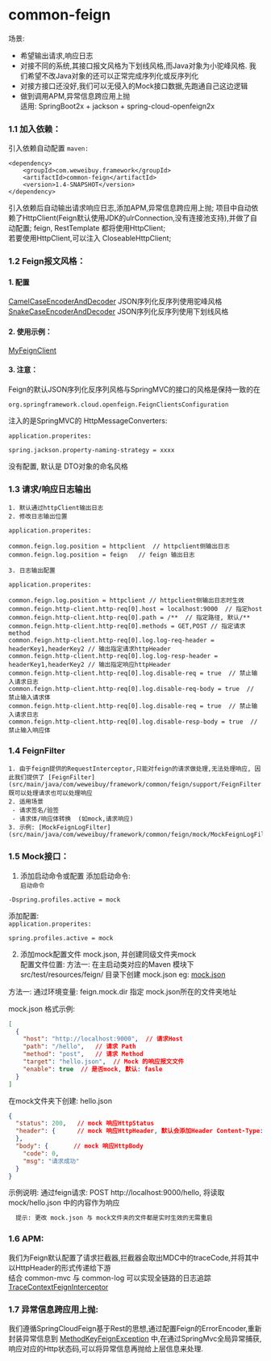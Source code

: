 # common-feign
  场景: 
   - 希望输出请求,响应日志  
   - 对接不同的系统,其接口报文风格为下划线风格,而Java对象为小驼峰风格. 我们希望不改Java对象的还可以正常完成序列化或反序列化  
   - 对接方接口还没好,我们可以无侵入的Mock接口数据,先跑通自己这边逻辑  
   - 做到调用APM,异常信息跨应用上抛   
  适用: SpringBoot2x + jackson + spring-cloud-openfeign2x 


### 1.1 加入依赖：
  引入依赖自动配置
`maven:`
```
<dependency>
    <groupId>com.weweibuy.framework</groupId>
    <artifactId>common-feign</artifactId>
    <version>1.4-SNAPSHOT</version>
</dependency>
```
  引入依赖后自动输出请求响应日志,添加APM,异常信息跨应用上抛; 
  项目中自动依赖了HttpClient(Feign默认使用JDK的ulrConnection,没有连接池支持),并做了自动配置; feign, RestTemplate 都将使用HttpClient;  
  若要使用HttpClient,可以注入 CloseableHttpClient;


### 1.2 Feign报文风格：
#### 1. 配置
  [CamelCaseEncoderAndDecoder](src/main/java/com/weweibuy/framework/common/feign/support/CamelCaseEncoderAndDecoder.java) JSON序列化反序列使用驼峰风格  
  [SnakeCaseEncoderAndDecoder](src/main/java/com/weweibuy/framework/common/feign/support/SnakeCaseEncoderAndDecoder.java) JSON序列化反序列使用下划线风格


#### 2. 使用示例：
  [MyFeignClient](../../samples/src/main/java/com/weweibuy/framework/samples/client/MyFeignClient.java) 
  
#### 3. 注意：
  Feign的默认JSON序列化反序列风格与SpringMVC的接口的风格是保持一致的在
  ```
  org.springframework.cloud.openfeign.FeignClientsConfiguration
  ```
  注入的是SpringMVC的 HttpMessageConverters: 

`application.properites:`
```
spring.jackson.property-naming-strategy = xxxx
```
  没有配置, 默认是 DTO对象的命名风格

### 1.3 请求/响应日志输出
    1. 默认通过httpClient输出日志
    2. 修改日志输出位置
`application.properites:`
```
common.feign.log.position = httpclient  // httpclient侧输出日志
common.feign.log.position = feign   // feign 输出日志
```
    3. 日志输出配置
`application.properites:`
```
common.feign.log.position = httpclient // httpclient侧输出日志时生效
common.feign.http-client.http-req[0].host = localhost:9000  // 指定host
common.feign.http-client.http-req[0].path = /**  // 指定路径, 默认/**
common.feign.http-client.http-req[0].methods = GET,POST // 指定请求method
common.feign.http-client.http-req[0].log.log-req-header = headerKey1,headerKey2 // 输出指定请求httpHeader
common.feign.http-client.http-req[0].log.log-resp-header = headerKey1,headerKey2 // 输出指定响应httpHeader
common.feign.http-client.http-req[0].log.disable-req = true  // 禁止输入请求日志
common.feign.http-client.http-req[0].log.disable-req-body = true  // 禁止输入请求体
common.feign.http-client.http-req[0].log.disable-req = true  // 禁止输入请求日志
common.feign.http-client.http-req[0].log.disable-resp-body = true  // 禁止输入响应体
```

### 1.4 FeignFilter
    1. 由于feign提供的RequestInterceptor,只能对feign的请求做处理,无法处理响应, 因此我们提供了 [FeignFilter](src/main/java/com/weweibuy/framework/common/feign/support/FeignFilter.java), 既可以处理请求也可以处理响应
    2. 适用场景
     - 请求签名/验签
     - 请求体/响应体转换  (如mock,请求响应)
    3. 示例: [MockFeignLogFilter](src/main/java/com/weweibuy/framework/common/feign/mock/MockFeignLogFilter.java)

### 1.5 Mock接口：
   1. 添加启动命令或配置
  添加启动命令:  
`启动命令`
```
-Dspring.profiles.active = mock
```
   添加配置:  
`application.properites:`
```
spring.profiles.active = mock
```
   2. 添加mock配置文件 mock.json, 并创建同级文件夹mock  
   配置文件位置: 
   方法一: 
     在主启动类对应的Maven 模块下 src/test/resources/feign/ 目录下创建 mock.json 
     eg: [mock.json](../../samples/src/test/resources/feign/mock.json) 
 
   方法一: 
     通过环境变量: feign.mock.dir 指定 mock.json所在的文件夹地址
   
   mock.json 格式示例:
```json
[
  {
    "host": "http://localhost:9000",  // 请求Host
    "path": "/hello",   // 请求 Path
    "method": "post",   // 请求 Method
    "target": "hello.json",  // Mock 的响应报文文件
    "enable": true  // 是否mock, 默认: fasle
  }
]
```
  在mock文件夹下创建: hello.json
```json
{
  "status": 200,   // mock 响应HttpStatus
  "header": {      // mock 响应HttpHeader, 默认会添加Header Content-Type:application/json
  },
  "body": {       // mock 响应HttpBody
    "code": 0,
    "msg": "请求成功"
  }
}
```
  示例说明: 
    通过feign请求: POST http://localhost:9000/hello, 将读取 mock/hello.json 中的内容作为响应
```txt
  提示: 更改 mock.json 与 mock文件夹的文件都是实时生效的无需重启
```

### 1.6 APM:
   我们为Feign默认配置了请求拦截器,拦截器会取出MDC中的traceCode,并将其中以HttpHeader的形式传递给下游  
   结合 common-mvc 与 common-log 可以实现全链路的日志追踪
    [TraceContextFeignInterceptor](src/main/java/com/weweibuy/framework/common/feign/log/TraceContextFeignInterceptor.java) 


### 1.7 异常信息跨应用上抛:
   我们遵循SpringCloudFeign基于Rest的思想,通过配置Feign的ErrorEncoder,重新封装异常信息到
   [MethodKeyFeignException](../common-core/src/main/java/com/weweibuy/framework/common/core/exception/MethodKeyFeignException.java)
    中,在通过SpringMvc全局异常捕获,响应对应的Http状态码,可以将异常信息再抛给上层信息来处理.

